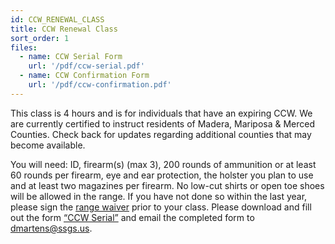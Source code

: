 ```yaml
---
id: CCW_RENEWAL_CLASS
title: CCW Renewal Class
sort_order: 1
files:
  - name: CCW Serial Form
    url: '/pdf/ccw-serial.pdf'
  - name: CCW Confirmation Form
    url: '/pdf/ccw-confirmation.pdf'
---
```

This class is 4 hours and is for individuals that have an expiring CCW.  We are currently certified to instruct residents of Madera, Mariposa & Merced Counties. Check back for updates regarding additional counties that may become available. 

You will need: ID, firearm(s) (max 3), 200 rounds of ammunition or at least 60 rounds per firearm, eye and ear protection, the holster you plan to use and at least two magazines per firearm.  No low-cut shirts or open toe shoes will be allowed in the range. If you have not done so within the last year, please sign the [range waiver](http://www.smartwaiver.com/v/stagestopgunshop) prior to your class.  Please download and fill out the form [“CCW Serial”](/pdf/ccw-serial.pdf) and email the completed form to [dmartens@ssgs.us](mailto:dmartens@ssgs.us).